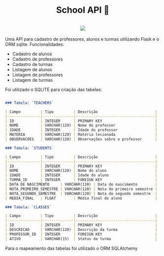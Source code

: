 <h1 align=center>School API 🏥</br></br><div align=center><img src="http://ForTheBadge.com/images/badges/made-with-python.svg"></div></h1>
<p text-align=justify>Uma API para cadastro de professores, alunos e turmas utilizando Flask e o ORM sqlite. Funcionalidades:</p>

<ul>
  <li>Cadastro de alunos</li>
  <li>Cadastro de professores</li>
  <li>Cadastro de turmas</li>
  <li>Listagem de alunos</li>
  <li>Listagem de professores</li>
  <li>Listagem de turmas</li>
</ul>

<p align=justify>Foi utilizado o SQLITE para criação das tabelas: </p>

```markdown

### Tabela: `TEACHERS`

| Campo         | Tipo         | Descrição                          |
|---------------|--------------|------------------------------------|
| ID            | INTEGER      | PRIMARY KEY                        |
| NOME          | VARCHAR(120) | Nome do professor                  |
| IDADE         | INTEGER      | Idade do professor                 |
| MATERIA       | VARCHAR(120) | Matéria lecionada                  |
| OBSERVACOES   | VARCHAR(120) | Observações sobre o professor      |

### Tabela: `STUDENTS`

| Campo         | Tipo         | Descrição                          |
|---------------|--------------|------------------------------------|
| ID            | INTEGER      | PRIMARY KEY                        |
| NOME          | VARCHAR(120) | Nome do aluno                      |
| IDADE         | INTEGER      | Idade do aluno                     |
| TURMA_ID      | INTEGER      | FOREIGN KEY                        |
| DATA DE NASCIMENTO     | VARCHAR(120) | Data de nascimento        |
| NOTA_PRIMEIRO_SEMESTRE | VARCHAR(120) | Nota do primeiro semestre |
| NOTA_SEGUNDO_SEMESTRE  | VARCHAR(120) | Nota do segundo semestre  |
| MEDIA_FINAL   | FLOAT        | Média final do aluno               |

### Tabela: `CLASSES`

| Campo         | Tipo         | Descrição                          |
|---------------|--------------|------------------------------------|
| ID            | INTEGER      | PRIMARY KEY                        |
| DESCRICAO     | VARCHAR(120) | Descrição da turma                 |
| PROFESSOR_ID  | INTEGER      | FOREIGN KEY                        |
| ATIVO         | VARCHAR(15)  | Status da turma                    |

```

<p align=justify>Para o mapeamento das tabelas foi utilizado o ORM SQLAlchemy</p>
